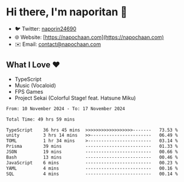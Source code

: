 # Hi there, I'm naporitan 👋

- 🐦 Twitter: [naporin24690](https://twitter.com/naporin24690)
- 🌐 Website: [https://napochaan.com](https://napochaan.com)
- ✉️ Email: [contact@napochaan.com](mailto:contact@napochaan.com)

## What I Love ❤️
- TypeScript
- Music (Vocaloid)
- FPS Games
- Project Sekai (Colorful Stage! feat. Hatsune Miku)

<!--START_SECTION:waka-->

```txt
From: 10 November 2024 - To: 17 November 2024

Total Time: 49 hrs 59 mins

TypeScript    36 hrs 45 mins  >>>>>>>>>>>>>>>>>>-------   73.53 %
unity         3 hrs 14 mins   >>-----------------------   06.49 %
TOML          1 hr 34 mins    >------------------------   03.14 %
Prisma        39 mins         -------------------------   01.33 %
JSON          19 mins         -------------------------   00.66 %
Bash          13 mins         -------------------------   00.46 %
JavaScript    6 mins          -------------------------   00.23 %
YAML          4 mins          -------------------------   00.16 %
SQL           4 mins          -------------------------   00.14 %
```

<!--END_SECTION:waka-->

